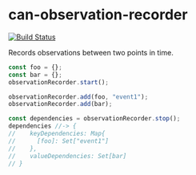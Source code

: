 # can-observation-recorder

[![Build Status](https://travis-ci.org/canjs/can-observation-recorder.svg?branch=master)](https://travis-ci.org/canjs/can-observation-recorder)

Records observations between two points in time.


```js
const foo = {};
const bar = {};
observationRecorder.start();

observationRecorder.add(foo, "event1");
observationRecorder.add(bar);

const dependencies = observationRecorder.stop();
dependencies //-> {
//    keyDependencies: Map{
//      [foo]: Set["event1"]
//    },
//    valueDependencies: Set[bar]
// }
```
